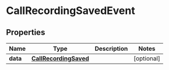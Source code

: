 # CallRecordingSavedEvent

## Properties
Name | Type | Description | Notes
------------ | ------------- | ------------- | -------------
**data** | [**CallRecordingSaved**](CallRecordingSaved.md) |  |  [optional]
